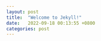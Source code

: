 ```yaml
---
layout: post
title:  "Welcome to Jekyll!"
date:   2022-09-18 00:13:55 +0800
categories: post
---
```

<link rel="stylesheet" href="https://unpkg.com/gitalk/dist/gitalk.css">
<script src="https://unpkg.com/gitalk/dist/gitalk.min.js"></script>

<div id="gitalk-container"></div>
<script>
var gitalk = new Gitalk({
  proxy: '',
  clientID: 'db747d7ee2d5c9e0fe3d',
  clientSecret: '7fbdb348afce35a33f8c0a1faebfdfffe213d09a',
  repo: 'crow02531.github.io',
  owner: 'crow02531',
  admin: ['crow02531'],
  id: location.pathname,      // Ensure uniqueness and length less than 50
  distractionFreeMode: false, // Facebook-like distraction free mode
  language:'zh-CN'
})

gitalk.render('gitalk-container')
</script>

